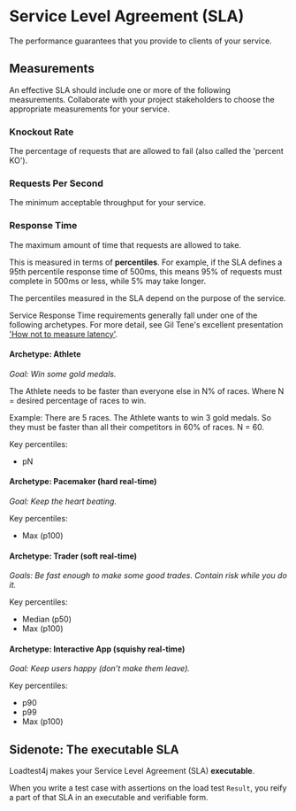 # Service Level Agreement (SLA)

The performance guarantees that you provide to clients of your service.

## Measurements

An effective SLA should include one or more of the following measurements. Collaborate with your project stakeholders to choose the appropriate measurements for your service. 

### Knockout Rate

The percentage of requests that are allowed to fail (also called the 'percent KO').

### Requests Per Second

The minimum acceptable throughput for your service.

### Response Time

The maximum amount of time that requests are allowed to take.

This is measured in terms of **percentiles**. For example, if the SLA defines a 95th percentile response time of 500ms, this means 95% of requests must complete in 500ms or less, while 5% may take longer.

The percentiles measured in the SLA depend on the purpose of the service.

Service Response Time requirements generally fall under one of the following archetypes. For more detail, see Gil Tene's excellent presentation ['How not to measure latency'](https://www.infoq.com/presentations/latency-pitfalls).

#### Archetype: Athlete

*Goal: Win some gold medals.*

The Athlete needs to be faster than everyone else in N% of races. Where N = desired percentage of races to win.

Example: There are 5 races. The Athlete wants to win 3 gold medals. So they must be faster than all their competitors in 60% of races. N = 60.

Key percentiles:

- pN

#### Archetype: Pacemaker (hard real-time)

*Goal: Keep the heart beating.*

Key percentiles:

- Max (p100)

#### Archetype: Trader (soft real-time)

*Goals: Be fast enough to make some good trades. Contain risk while you do it.*

Key percentiles:

- Median (p50)
- Max (p100)

#### Archetype: Interactive App (squishy real-time)

*Goal: Keep users happy (don’t make them leave).*

Key percentiles:

- p90
- p99
- Max (p100)

## Sidenote: The executable SLA

Loadtest4j makes your Service Level Agreement (SLA) **executable**.

When you write a test case with assertions on the load test `Result`, you reify a part of that SLA in an executable and verifiable form.
